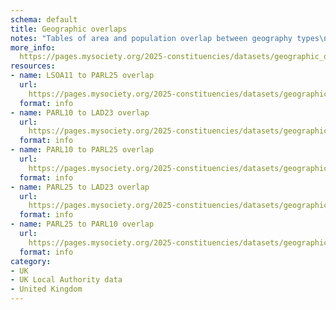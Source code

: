 ```yaml
---
schema: default
title: Geographic overlaps
notes: "Tables of area and population overlap between geography types\n"
more_info: 
  https://pages.mysociety.org/2025-constituencies/datasets/geographic_overlaps/latest
resources:
- name: LSOA11 to PARL25 overlap
  url: 
    https://pages.mysociety.org/2025-constituencies/datasets/geographic_overlaps/latest
  format: info
- name: PARL10 to LAD23 overlap
  url: 
    https://pages.mysociety.org/2025-constituencies/datasets/geographic_overlaps/latest
  format: info
- name: PARL10 to PARL25 overlap
  url: 
    https://pages.mysociety.org/2025-constituencies/datasets/geographic_overlaps/latest
  format: info
- name: PARL25 to LAD23 overlap
  url: 
    https://pages.mysociety.org/2025-constituencies/datasets/geographic_overlaps/latest
  format: info
- name: PARL25 to PARL10 overlap
  url: 
    https://pages.mysociety.org/2025-constituencies/datasets/geographic_overlaps/latest
  format: info
category:
- UK
- UK Local Authority data
- United Kingdom
---
```

